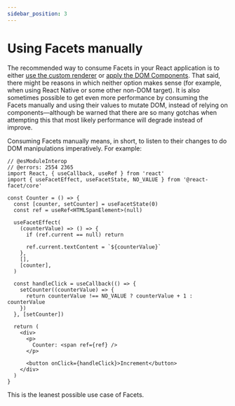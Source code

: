 ```yaml
---
sidebar_position: 3
---
```


# Using Facets manually

The recommended way to consume Facets in your React application is to either [use the custom renderer](using-the-custom-renderer) or [apply the DOM Components](../api/dom-components). That said, there might be reasons in which neither option makes sense (for example, when using React Native or some other non-DOM target). It is also sometimes possible to get even more performance by consuming the Facets manually and using their values to mutate DOM, instead of relying on components—although be warned that there are so many gotchas when attempting this that most likely performance will degrade instead of improve.

Consuming Facets manually means, in short, to listen to their changes to do DOM manipulations imperatively. For example:

```tsx twoslash
// @esModuleInterop
// @errors: 2554 2365
import React, { useCallback, useRef } from 'react'
import { useFacetEffect, useFacetState, NO_VALUE } from '@react-facet/core'

const Counter = () => {
  const [counter, setCounter] = useFacetState(0)
  const ref = useRef<HTMLSpanElement>(null)

  useFacetEffect(
    (counterValue) => () => {
      if (ref.current == null) return

      ref.current.textContent = `${counterValue}`
    },
    [],
    [counter],
  )

  const handleClick = useCallback(() => {
    setCounter((counterValue) => {
      return counterValue !== NO_VALUE ? counterValue + 1 : counterValue
    })
  }, [setCounter])

  return (
    <div>
      <p>
        Counter: <span ref={ref} />
      </p>

      <button onClick={handleClick}>Increment</button>
    </div>
  )
}
```

This is the leanest possible use case of Facets.

